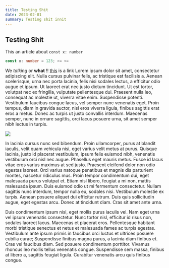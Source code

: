```yaml
---
title: Testing Shit
date: 2023-02-01
summary: Testing shit innit
---
```


## Testing Shit

This an article about `const x: number`

```ts
const x: number = 123; >= <=
```

We *talking* or **what** !! [this](https://poop.com) is a link
Lorem ipsum dolor sit amet, consectetur adipiscing elit. Nulla cursus pulvinar felis, ac tristique est facilisis a. Aenean scelerisque, urna nec porta lacinia, felis nisi sodales lectus, a efficitur odio augue et ipsum. Ut laoreet erat nec justo dictum tincidunt. Ut est tortor, volutpat nec ex fringilla, vulputate pellentesque dui. Praesent nulla leo, consequat ac molestie ut, viverra vitae enim. Suspendisse potenti. Vestibulum faucibus congue lacus, vel semper nunc venenatis eget. Proin tempus, diam in gravida auctor, nisl eros viverra ligula, finibus sagittis erat eros a metus. Donec ac turpis ut justo convallis interdum. Maecenas semper, nunc in ornare sagittis, orci lacus posuere urna, sit amet semper nibh lectus in turpis.

![](https://c8.alamy.com/comp/GJJT91/dog-headset-microphone-GJJT91.jpg)

In lacinia cursus nunc sed bibendum. Proin ullamcorper, purus at blandit iaculis, velit quam vehicula nisi, eget varius velit metus at purus. Quisque lacinia, justo id placerat vestibulum, ipsum felis euismod nibh, venenatis vestibulum orci nisl nec augue. Phasellus eget mauris metus. Fusce id lacus vitae eros varius maximus at sed justo. Praesent eleifend dolor non odio egestas laoreet. Orci varius natoque penatibus et magnis dis parturient montes, nascetur ridiculus mus. Proin tempor condimentum dui, eget malesuada purus volutpat et. Etiam nisl libero, feugiat a mi non, mattis malesuada ipsum. Duis euismod odio ut mi fermentum consectetur. Nullam sagittis nunc interdum, tempor nulla eu, sodales nisi. Vestibulum molestie ex turpis. Aenean posuere aliquet dui efficitur rutrum. Duis quis sollicitudin augue, eget egestas arcu. Donec at tincidunt diam. Cras sit amet ante urna.

Duis condimentum ipsum nisl, eget mollis purus iaculis vel. Nam eget urna vel ipsum venenatis consectetur. Nunc tortor nisl, efficitur id risus non, sodales laoreet lacus. Maecenas et placerat eros. Pellentesque habitant morbi tristique senectus et netus et malesuada fames ac turpis egestas. Vestibulum ante ipsum primis in faucibus orci luctus et ultrices posuere cubilia curae; Suspendisse finibus magna purus, a lacinia diam finibus et. Cras vel faucibus diam. Sed posuere condimentum porttitor. Vivamus rhoncus leo mollis tellus venenatis congue. Suspendisse sem massa, finibus at libero a, sagittis feugiat ligula. Curabitur venenatis arcu quis finibus congue.

